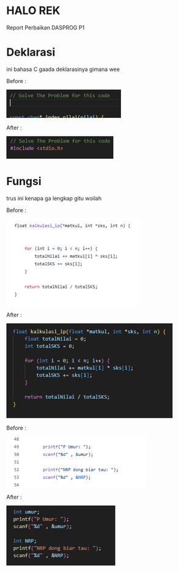 # HALO REK
Report Perbaikan DASPROG P1

# Deklarasi
ini bahasa C gaada deklarasinya gimana wee

Before :

![Before](img/image-2.png)

After :

![After](img/image-3.png)

# Fungsi
trus ini kenapa ga lengkap gitu woilah

Before :

![Before](img/image-4.png)

After : 

![After](img/image-5.png)

Before : 

![Before](img/image-8.png)

After : 

![After](img/image-7.png)
